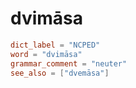 # dvimāsa

``` toml
dict_label = "NCPED"
word = "dvimāsa"
grammar_comment = "neuter"
see_also = ["dvemāsa"]
```

